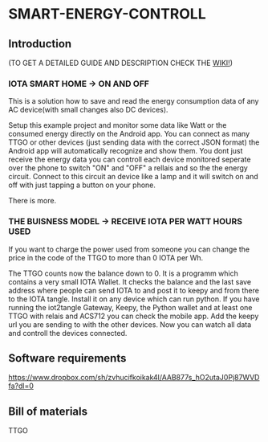 # SMART-ENERGY-CONTROLL 
## Introduction
(TO GET A DETAILED GUIDE AND DESCRIPTION CHECK THE <a href="https://github.com/IOTAplus/SMART-ENERGY-CONTROLL.wiki.git/">WIKI!</a>)
### IOTA SMART HOME   -> ON AND OFF
This is a solution how to save and read the energy consumption data of any AC device(with small changes also DC devices). 

Setup this example project and monitor some data like Watt or the consumed energy directly on the Android app.
You can connect as many TTGO or other devices (just sending data with the correct JSON format) the Android app will automatically recognize 
and show them. You dont just receive the energy data you can controll each device monitored seperate over the phone to switch "ON" and "OFF" a rellais and so the the energy circuit.
Connect to this circuit an device like a lamp and it will switch on and off with just tapping a button on your phone.

There is more. 
### THE BUISNESS MODEL -> RECEIVE IOTA PER WATT HOURS USED
If you want to charge the power used from someone you can change the price in the code of the TTGO to more than 0 IOTA per Wh.

The TTGO counts now the balance down to 0. 
It is a programm which contains a very small IOTA Wallet. It checks the balance and the last save address where people can send IOTA to and post it to keepy and from there to the IOTA tangle.
Install it on any device which can run python. 
If you have running the iot2tangle Gateway, Keepy, the Python wallet and at least one TTGO with relais and ACS712 you can check the mobile app.
Add the keepy url you are sending to with the other devices. Now you can watch all data and controll the devices connected.   

## Software requirements
https://www.dropbox.com/sh/zvhucifkoikak4l/AAB877s_hO2utaJ0Pj87WVDfa?dl=0


## Bill of materials
TTGO
